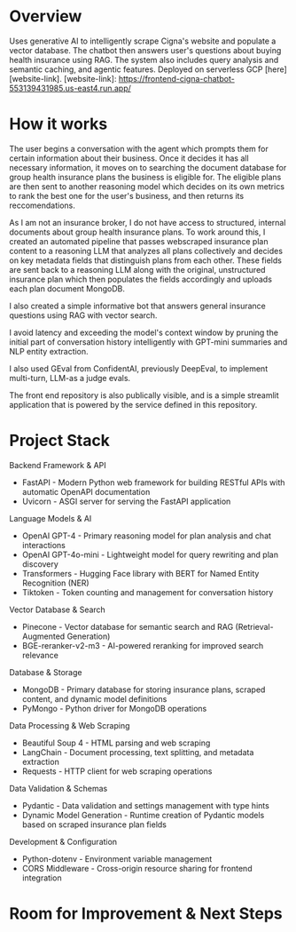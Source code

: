 # Overview
Uses generative AI to intelligently scrape Cigna's website and populate a vector database. The chatbot then answers user's questions about buying health insurance using RAG. The system also includes query analysis and semantic caching, and agentic features. Deployed on serverless GCP [here][website-link]. 
[website-link]: https://frontend-cigna-chatbot-553139431985.us-east4.run.app/

# How it works

The user begins a conversation with the agent which prompts them for certain information about their business. Once it decides it has all necessary information, it moves on to searching the document database for group health insurance plans the business is eligible for. The eligible plans are then sent to another reasoning model which decides on its own metrics to rank the best one for the user's business, and then returns its reccomendations.

As I am not an insurance broker, I do not have access to structured, internal documents about group health insurance plans. To work around this, I created an automated pipeline that passes webscraped insurance plan content to a reasoning LLM that analyzes all plans collectively and decides on key metadata fields that distinguish plans from each other. These fields are sent back to a reasoning LLM along with the original, unstructured insurance plan which then populates the fields accordingly and uploads each plan document MongoDB. 

I also created a simple informative bot that answers general insurance questions using RAG with vector search. 

I avoid latency and exceeding the model's context window by pruning the initial part of conversation history intelligently with GPT-mini summaries and NLP entity extraction.

I also used GEval from ConfidentAI, previously DeepEval, to implement multi-turn, LLM-as a judge evals.

The front end repository is also publically visible, and is a simple streamlit application that is powered by the service defined in this repository. 

# Project Stack
  Backend Framework & API
  - FastAPI - Modern Python web framework for building RESTful APIs with automatic OpenAPI documentation
  - Uvicorn - ASGI server for serving the FastAPI application

  Language Models & AI
  - OpenAI GPT-4 - Primary reasoning model for plan analysis and chat interactions
  - OpenAI GPT-4o-mini - Lightweight model for query rewriting and plan discovery
  - Transformers - Hugging Face library with BERT for Named Entity Recognition (NER)
  - Tiktoken - Token counting and management for conversation history

  Vector Database & Search
  - Pinecone - Vector database for semantic search and RAG (Retrieval-Augmented Generation)
  - BGE-reranker-v2-m3 - AI-powered reranking for improved search relevance

  Database & Storage
  - MongoDB - Primary database for storing insurance plans, scraped content, and dynamic model definitions
  - PyMongo - Python driver for MongoDB operations

  Data Processing & Web Scraping
  - Beautiful Soup 4 - HTML parsing and web scraping
  - LangChain - Document processing, text splitting, and metadata extraction
  - Requests - HTTP client for web scraping operations

  Data Validation & Schemas
  - Pydantic - Data validation and settings management with type hints
  - Dynamic Model Generation - Runtime creation of Pydantic models based on scraped insurance plan fields

  Development & Configuration
  - Python-dotenv - Environment variable management
  - CORS Middleware - Cross-origin resource sharing for frontend integration

# Room for Improvement & Next Steps
